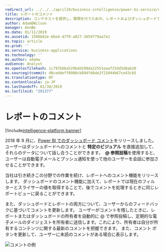 ```yaml
---
redirect_url: ../../../april19/business-intelligence/power-bi-service/commenting
title: レポートのコメント
description: コンテキストを提供し、質問を行うための、レポートおよびダッシュボードでのコメント。
author: AdamDWilson
manager: AnnBe
ms.date: 01/11/2019
ms.assetid: 1508b82e-6be4-47f9-a827-3659f79aa7a1
ms.topic: article
ms.prod: ''
ms.service: business-applications
ms.technology: ''
ms.author: adamw
audience: Analyst
ms.openlocfilehash: 1c797bbba529bdd298da22551eaaf25dd5d0ab20
ms.sourcegitcommit: d0ceddeff0980cb894fd6de2f21044b67ce43cb5
ms.translationtype: HT
ms.contentlocale: ja-JP
ms.lasthandoff: 01/30/2019
ms.locfileid: "291377"
---
```

# <a name="report-commenting"></a>レポートのコメント

[!include[intelligence-platform banner](../../includes/intelligence-platform.md)]

2018 年 9 月に、[Power BI でのダッシュボード コメント](https://powerbi.microsoft.com/blog/announcing-dashboard-comments-in-power-bi/)をリリースしました。 ユーザーはダッシュボードへのコメントと **特定のビジュアル** を直接追加して、それらのデータについて話し合うことができます。  **\@ 参照投稿**を使用すると、ユーザーは自動電子メールとプッシュ通知を使って他のユーザーを会話に参加させることができます。 

当社は引き続きこの分野での作業を続け、レポートへのコメント機能をリリースします。 ダッシュボードのコメント機能に加えて、レポートでは現在のフィルターとスライサーの値を取得することで、後でコメントを処理するときに同じレポートビューに戻ることができます。

また、ダッシュボードとレポートの両方について、ユーザーからのフィードバックに基づいてコメントを更新します。  ユーザーがコメントを残したときに、レポートまたはダッシュボードの所有者を自動的に \@ で参照投稿し、定期的な電子メールのダイジェストを所有者に送信します。これにより、所有者は自分が所有するコンテンツに関する最新のコメントを把握できます。  また、コメント ボタンを更新して、ユーザーに未読のコメントがある場合に表示します。

![コメントの例](media/report-commenting.jpg "コメントの例")
